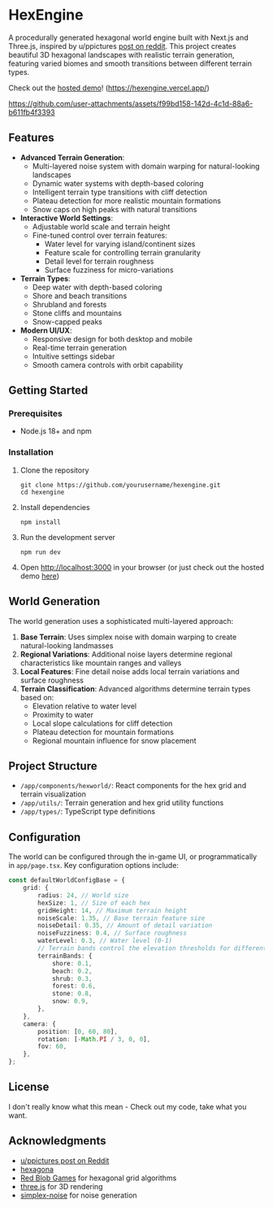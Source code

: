 # HexEngine

A procedurally generated hexagonal world engine built with Next.js and Three.js, inspired by u/ppictures [post on reddit](https://www.reddit.com/r/threejs/comments/s1jq4q/procedural_hexagon_terrain_threejs_react/?utm_source=share&utm_medium=web3x&utm_name=web3xcss&utm_term=1&utm_content=share_button). This project creates beautiful 3D hexagonal landscapes with realistic terrain generation, featuring varied biomes and smooth transitions between different terrain types.

Check out the [hosted demo](https://hexengine.vercel.app/)! (https://hexengine.vercel.app/)

https://github.com/user-attachments/assets/f99bd158-142d-4c1d-88a6-b611fb4f3393

## Features

- **Advanced Terrain Generation**:
  - Multi-layered noise system with domain warping for natural-looking landscapes
  - Dynamic water systems with depth-based coloring
  - Intelligent terrain type transitions with cliff detection
  - Plateau detection for more realistic mountain formations
  - Snow caps on high peaks with natural transitions
- **Interactive World Settings**:
  - Adjustable world scale and terrain height
  - Fine-tuned control over terrain features:
    - Water level for varying island/continent sizes
    - Feature scale for controlling terrain granularity
    - Detail level for terrain roughness
    - Surface fuzziness for micro-variations
- **Terrain Types**:
  - Deep water with depth-based coloring
  - Shore and beach transitions
  - Shrubland and forests
  - Stone cliffs and mountains
  - Snow-capped peaks
- **Modern UI/UX**:
  - Responsive design for both desktop and mobile
  - Real-time terrain generation
  - Intuitive settings sidebar
  - Smooth camera controls with orbit capability

## Getting Started

### Prerequisites

- Node.js 18+ and npm

### Installation

1. Clone the repository

   ```
   git clone https://github.com/yourusername/hexengine.git
   cd hexengine
   ```

2. Install dependencies

   ```
   npm install
   ```

3. Run the development server

   ```
   npm run dev
   ```

4. Open [http://localhost:3000](http://localhost:3000) in your browser (or just check out the hosted demo [here](https://hexengine.vercel.app/))

## World Generation

The world generation uses a sophisticated multi-layered approach:

1. **Base Terrain**: Uses simplex noise with domain warping to create natural-looking landmasses
2. **Regional Variations**: Additional noise layers determine regional characteristics like mountain ranges and valleys
3. **Local Features**: Fine detail noise adds local terrain variations and surface roughness
4. **Terrain Classification**: Advanced algorithms determine terrain types based on:
   - Elevation relative to water level
   - Proximity to water
   - Local slope calculations for cliff detection
   - Plateau detection for mountain formations
   - Regional mountain influence for snow placement

## Project Structure

- `/app/components/hexworld/`: React components for the hex grid and terrain visualization
- `/app/utils/`: Terrain generation and hex grid utility functions
- `/app/types/`: TypeScript type definitions

## Configuration

The world can be configured through the in-game UI, or programmatically in `app/page.tsx`. Key configuration options include:

```typescript
const defaultWorldConfigBase = {
	grid: {
		radius: 24, // World size
		hexSize: 1, // Size of each hex
		gridHeight: 14, // Maximum terrain height
		noiseScale: 1.35, // Base terrain feature size
		noiseDetail: 0.35, // Amount of detail variation
		noiseFuzziness: 0.4, // Surface roughness
		waterLevel: 0.3, // Water level (0-1)
		// Terrain bands control the elevation thresholds for different terrain types
		terrainBands: {
			shore: 0.1,
			beach: 0.2,
			shrub: 0.3,
			forest: 0.6,
			stone: 0.8,
			snow: 0.9,
		},
	},
	camera: {
		position: [0, 60, 80],
		rotation: [-Math.PI / 3, 0, 0],
		fov: 60,
	},
};
```

## License

I don't really know what this mean - Check out my code, take what you want.

## Acknowledgments
- [u/ppictures post on Reddit](https://www.reddit.com/r/threejs/comments/s1jq4q/procedural_hexagon_terrain_threejs_react/?utm_source=share&utm_medium=web3x&utm_name=web3xcss&utm_term=1&utm_content=share_button)
- [hexagona](https://stavridisc.gumroad.com/l/hexagona)
- [Red Blob Games](https://www.redblobgames.com/grids/hexagons/) for hexagonal grid algorithms
- [three.js](https://threejs.org/) for 3D rendering
- [simplex-noise](https://www.npmjs.com/package/simplex-noise) for noise generation
